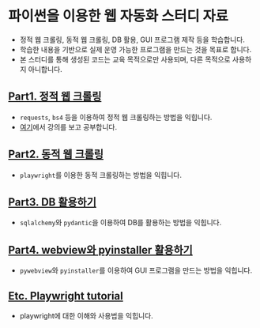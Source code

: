 # 파이썬을 이용한 웹 자동화 스터디 자료

- 정적 웹 크롤링, 동적 웹 크롤링, DB 활용, GUI 프로그램 제작 등을 학습합니다.
- 학습한 내용을 기반으로 실제 운영 가능한 프로그램을 만드는 것을 목표로 합니다.
- 본 스터디를 통해 생성된 코드는 교육 목적으로만 사용되며, 다른 목적으로 사용하지 아니합니다.

## [Part1. 정적 웹 크롤링](part1)

- `requests`, `bs4` 등을 이용하여 정적 웹 크롤링하는 방법을 익힙니다.
- [여기](https://www.inflearn.com/course/%ED%8C%8C%EC%9D%B4%EC%8D%AC-%ED%81%AC%EB%A1%A4%EB%A7%81-%EA%B8%B0%EC%B4%88)에서 강의를 보고 공부합니다.

## [Part2. 동적 웹 크롤링](part2)

- `playwright`를 이용한 동적 크롤링하는 방법을 익힙니다.

## [Part3. DB 활용하기](part3)

- `sqlalchemy`와 `pydantic`을 이용하여 DB를 활용하는 방법을 익힙니다.

## [Part4. webview와 pyinstaller 활용하기](part4)

- `pywebview`와 `pyinstaller`를 이용하여 GUI 프로그램을 만드는 방법을 익힙니다.

## [Etc. Playwright tutorial](playwright_tutorial)

- playwright에 대한 이해와 사용법을 익힙니다.
